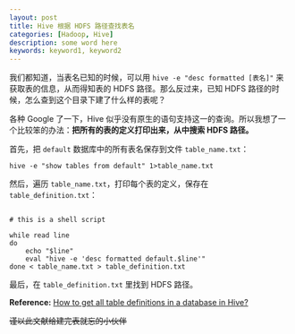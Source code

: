 ```yaml
---
layout: post
title: Hive 根据 HDFS 路径查找表名
categories: [Hadoop, Hive]
description: some word here
keywords: keyword1, keyword2
---
```


我们都知道，当表名已知的时候，可以用 `hive -e "desc formatted [表名]"` 来获取表的信息，从而得知表的 HDFS 路径。那么反过来，已知 HDFS 路径的时候，怎么查到这个目录下建了什么样的表呢？

各种 Google 了一下，Hive 似乎没有原生的语句支持这一的查询。所以我想了一个比较笨的办法：**把所有的表的定义打印出来，从中搜索 HDFS 路径。**

首先，把 `default` 数据库中的所有表名保存到文件 `table_name.txt`：
```shell
hive -e "show tables from default" 1>table_name.txt
```

然后，遍历 `table_name.txt`，打印每个表的定义，保存在 `table_definition.txt`：
```shell

# this is a shell script 

while read line
do
    echo "$line"
    eval "hive -e 'desc formatted default.$line'"
done < table_name.txt > table_definition.txt
```

最后，在 `table_definition.txt` 里找到 HDFS 路径。

**Reference:**
[How to get all table definitions in a database in Hive?](https://stackoverflow.com/questions/35004455/how-to-get-all-table-definitions-in-a-database-in-hive)

~~谨以此文献给建完表就忘的小伙伴~~


